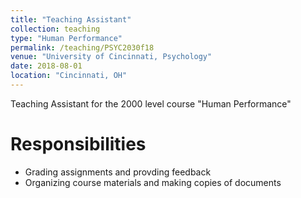 ```yaml
---
title: "Teaching Assistant"
collection: teaching
type: "Human Performance"
permalink: /teaching/PSYC2030f18
venue: "University of Cincinnati, Psychology"
date: 2018-08-01
location: "Cincinnati, OH"
---
```


Teaching Assistant for the 2000 level course "Human Performance"

Responsibilities
======
* Grading assignments and provding feedback
* Organizing course materials and making copies of documents